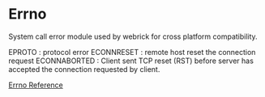 # Errno

System call error module used by webrick for cross platform compatibility.

EPROTO
:   protocol error
ECONNRESET
:   remote host reset the connection request
ECONNABORTED
:   Client sent TCP reset (RST) before server has accepted the connection
    requested by client.


[Errno Reference](https://ruby-doc.org/stdlib-2.6/libdoc/webrick/rdoc/Errno.html)
